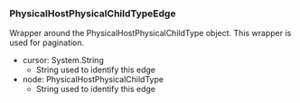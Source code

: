 ### PhysicalHostPhysicalChildTypeEdge
Wrapper around the PhysicalHostPhysicalChildType object. This wrapper is used for pagination.

- cursor: System.String
  - String used to identify this edge
- node: PhysicalHostPhysicalChildType
  - String used to identify this edge
